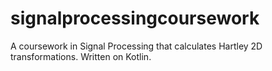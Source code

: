 # signalprocessingcoursework

A coursework in Signal Processing that calculates Hartley 2D transformations. Written on Kotlin.
